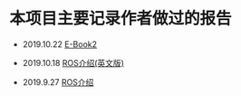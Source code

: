 # 本项目主要记录作者做过的报告



- 2019.10.22 [E-Book2](https://github.com/Jian-Yin-Shine/Report/blob/master/E-book2%20U1-10.22.pdf)

- 2019.10.18 [ROS介绍(英文版)](https://github.com/Jian-Yin-Shine/Report/blob/master/ROS_Engilish.pdf)

- 2019.9.27   [ROS介绍](https://github.com/Jian-Yin-Shine/Report/blob/master/ROS.pdf)

